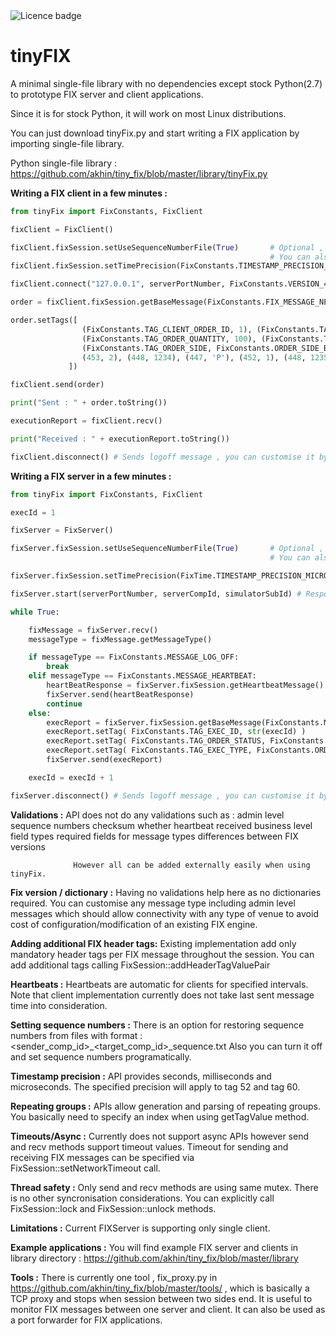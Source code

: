 <td><img src="https://img.shields.io/badge/LICENCE-PUBLIC%20DOMAIN-green.svg" alt="Licence badge"></td>

# tinyFIX

A minimal single-file library with no dependencies except stock Python(2.7) to prototype FIX server and client applications.
    
Since it is for stock Python, it will work on most Linux distributions.
    
You can just download tinyFix.py and start writing a FIX application by importing single-file library.

Python single-file library : https://github.com/akhin/tiny_fix/blob/master/library/tinyFix.py

**Writing a FIX client in a few minutes :**

    
```python
from tinyFix import FixConstants, FixClient

fixClient = FixClient()

fixClient.fixSession.setUseSequenceNumberFile(True)       # Optional , if not called seq numbers will start from 1 and 
                                                          # You can also directly set seq numbers via fixSession object
fixClient.fixSession.setTimePrecision(FixConstants.TIMESTAMP_PRECISION_MICROSECONDS) # Default value is MILLISECONDS, you can also set to SECONDS

fixClient.connect("127.0.0.1", serverPortNumber, FixConstants.VERSION_4_2, clientCompId, serverCompId) # Sends logon message , call connectWithCustomLogonMessage for a custom logon message

order = fixClient.fixSession.getBaseMessage(FixConstants.FIX_MESSAGE_NEW_ORDER)

order.setTags([
                (FixConstants.TAG_CLIENT_ORDER_ID, 1), (FixConstants.TAG_SYMBOL, "GOOGL"),
                (FixConstants.TAG_ORDER_QUANTITY, 100), (FixConstants.TAG_ORDER_PRICE, 300),
                (FixConstants.TAG_ORDER_SIDE, FixConstants.ORDER_SIDE_BUY),
                (453, 2), (448, 1234), (447, 'P'), (452, 1), (448, 1235), (447, 'D'), (452, 2) #Repeating groups
             ])

fixClient.send(order)

print("Sent : " + order.toString())

executionReport = fixClient.recv()

print("Received : " + executionReport.toString())

fixClient.disconnect() # Sends logoff message , you can customise it by passing a FIX message          
```
    
**Writing a FIX server in a few minutes :**

```python
from tinyFix import FixConstants, FixClient

execId = 1

fixServer = FixServer()

fixServer.fixSession.setUseSequenceNumberFile(True)       # Optional , if not called seq numbers will start from 1 and 
                                                          # You can also directly set seq numbers via fixSession object

fixServer.fixSession.setTimePrecision(FixTime.TIMESTAMP_PRECISION_MICROSECONDS) # Default value is MILLISECONDS, you can also set to SECONDS

fixServer.start(serverPortNumber, serverCompId, simulatorSubId) # Responds to logon message , call startWithCustomLogonResponse for a custom logon message

while True:

    fixMessage = fixServer.recv()
    messageType = fixMessage.getMessageType()

    if messageType == FixConstants.MESSAGE_LOG_OFF:
        break
    elif messageType == FixConstants.MESSAGE_HEARTBEAT:
        heartBeatResponse = fixServer.fixSession.getHeartbeatMessage()
        fixServer.send(heartBeatResponse)
        continue
    else:
        execReport = fixServer.fixSession.getBaseMessage(FixConstants.MESSAGE_EXECUTION_REPORT)
        execReport.setTag( FixConstants.TAG_EXEC_ID, str(execId) )
        execReport.setTag( FixConstants.TAG_ORDER_STATUS, FixConstants.ORDER_STATUS_NEW)
        execReport.setTag( FixConstants.TAG_EXEC_TYPE, FixConstants.ORDER_STATUS_NEW)
        fixServer.send(execReport)

    execId = execId + 1

fixServer.disconnect() # Sends logoff message , you can customise it by passing a FIX message
```
        
**Validations :** API does not do any validations such as :
                                    admin level
                                        sequence numbers 
                                        checksum
                                        whether heartbeat received
                                    business level
                                        field types
                                        required fields for message types
                                        differences between FIX versions
                                        
                  However all can be added externally easily when using tinyFix.

**Fix version / dictionary :** Having no validations help here as no dictionaries required. You can customise any message type including admin level messages which should allow connectivity with any type of venue to avoid cost of configuration/modification of an existing FIX engine.

**Adding additional FIX header tags:** Existing implementation add only mandatory header tags per FIX message throughout the session. You can add additional tags calling FixSession::addHeaderTagValuePair

**Heartbeats :** Heartbeats are automatic for clients for specified intervals. Note that client implementation currently does not take last sent message time into consideration.

**Setting sequence numbers :** There is an option for restoring sequence numbers from files with format : <sender_comp_id>_<target_comp_id>_sequence.txt
                       Also you can turn it off and set sequence numbers programatically.

**Timestamp precision :** API provides seconds, milliseconds and microseconds. The specified precision will apply to tag 52 and tag 60.

**Repeating groups  :** APIs allow generation and parsing of repeating groups. You basically need to specify an index when using getTagValue method.

**Timeouts/Async   :** Currently does not support async APIs however send and recv methods support timeout values. Timeout for sending and receiving FIX messages can be specified via FixSession::setNetworkTimeout call.

**Thread safety  :** Only send and recv methods are using same mutex. There is no other syncronisation considerations. You can explicitly call FixSession::lock and FixSession::unlock methods.

**Limitations :** Current FIXServer is supporting only single client.

**Example applications :** You will find example FIX server and clients in library directory : https://github.com/akhin/tiny_fix/blob/master/library

**Tools :** There is currently one tool , fix_proxy.py in https://github.com/akhin/tiny_fix/blob/master/tools/ , which is basically a TCP proxy and stops when session between two sides end. It is useful to monitor FIX messages between one server and client. It can also be used as a port forwarder for FIX applications.